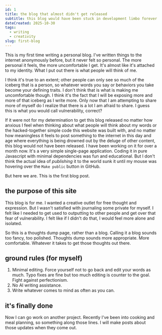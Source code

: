 ```yaml
---
id: 1
title: the blog that almost didn't get released
subtitle: this blog would have been stuck in development limbo forever
dateCreated: 2025-10-30
tags:
  - writing
  - creativity
slug: first-blog
---
```


This is my first time writing a personal blog. I've written things to the internet anonymously before, but it never felt so personal. The more personal it feels, the more uncomfortable I get. It's almost like it's attached to my identity. What I put out there is what people will think of me.

I think it's true to an extent; other people can only see so much of the iceberg that is a person, so whatever words you say or behaviors you take become your defining traits. I don't think that is what is making me uncomfortable though. I think it's the fact that I will be exposing more and more of that iceberg as I write more. Only now that I am attempting to share more of myself do I realize that there is a lot I am afraid to share. I guess this is what you would call vulnerability, correct?

If it were not for my determination to get this blog released no matter how anxious I feel when thinking about what people will think about my words or the hacked-together simple code this website was built with, and no matter how meaningless it feels to post something to the internet in this day and age where everything is being drowned out by the deluge of other content, this blog would not have been released. I have been working on it for over a month now. It's a very simple single-page application. Coding it in pure Javascript with minimal dependencies was fun and educational. But I don't think the actual idea of _publishing_ it to the world sunk it until my mouse was hovering over the `Make public` button in GitHub.

But here we are. This is the first blog post.

## the purpose of this site

This blog is for me. I wanted a creative outlet for free thought and expression. But I wasn't satisfied with journaling some private for myself. I felt like I needed to get used to outputting to other people and get over that fear of vulnerability. I felt like if I didn't do that, I would feel more alone and isolated.

So this is a thoughts dump page, rather than a blog. Calling it a blog sounds too fancy, too polished. Thoughts dump sounds more appropriate. More comfortable. Whatever it takes to get those thoughts out there.

## ground rules (for myself)

1. Minimal editing. Force yourself not to go back and edit your words as much. Typo fixes are fine but too much editing is counter to the goal. Fight against perfectionism.
2. No AI writing assistance.
3. Write whatever comes to mind as often as you can.

## it's finally done

Now I can go work on another project. Recently I've been into cooking and meal planning, so something along those lines. I will make posts about those updates when they come out.

